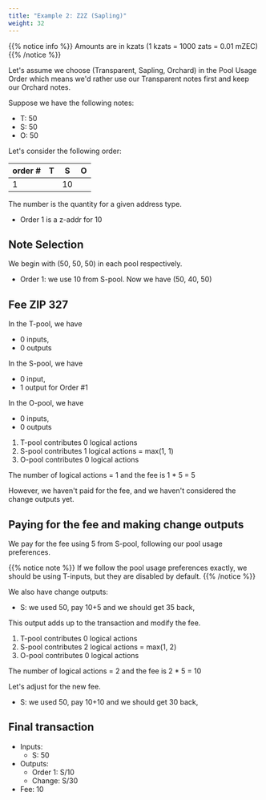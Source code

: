 ```yaml
---
title: "Example 2: Z2Z (Sapling)"
weight: 32
---
```


{{% notice info %}}
Amounts are in kzats (1 kzats = 1000 zats = 0.01 mZEC)
{{% /notice %}}

Let's assume we choose (Transparent, Sapling, Orchard) in the Pool Usage Order
which means we'd rather use our Transparent notes first and keep our Orchard notes.

Suppose we have the following notes:

- T: 50
- S: 50
- O: 50

Let's consider the following order:

| order # | T   | S   | O  |
|---------|-----|-----|----|
| 1       |     | 10  |    |

The number is the quantity for a given address type. 

- Order 1 is a z-addr for 10

## Note Selection 

We begin with (50, 50, 50) in each pool respectively.

- Order 1: we use 10 from S-pool. Now we have (50, 40, 50)

## Fee ZIP 327

In the T-pool, we have
- 0 inputs,
- 0 outputs

In the S-pool, we have
- 0 input,
- 1 output for Order #1

In the O-pool, we have
- 0 inputs,
- 0 outputs

1. T-pool contributes 0 logical actions
2. S-pool contributes 1 logical actions = max(1, 1)
3. O-pool contributes 0 logical actions

The number of logical actions = 1 and the fee is 1 * 5 = 5

However, we haven't paid for the fee, and we haven't considered the change outputs yet.

## Paying for the fee and making change outputs

We pay for the fee using 5 from S-pool, following our pool usage
preferences. 

{{% notice note %}}
If we follow the pool usage preferences exactly, we should be using
T-inputs, but they are disabled by default.
{{% /notice %}}

We also have change outputs:
- S: we used 50, pay 10+5 and we should get 35 back,

This output adds up to the transaction and modify the fee.

1. T-pool contributes 0 logical actions
2. S-pool contributes 2 logical actions = max(1, 2)
3. O-pool contributes 0 logical actions
   
The number of logical actions = 2 and the fee is 2 * 5 = 10

Let's adjust for the new fee.
- S: we used 50, pay 10+10 and we should get 30 back,

## Final transaction

- Inputs:
  - S: 50
- Outputs:
  - Order 1: S/10
  - Change: S/30
- Fee: 10



